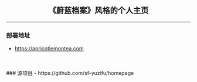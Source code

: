 <h2 align="center">《蔚蓝档案》风格的个人主页</h2>

---

### 部署地址
- https://apricotlemontea.com
<br/>
<br/>
### 源项目
- https://github.com/sf-yuzifu/homepage
